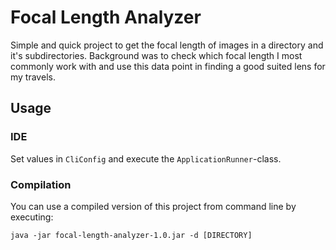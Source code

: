 # Focal Length Analyzer

Simple and quick project to get the focal length of images in a directory and it's subdirectories.
Background was to check which focal length I most commonly work with and use this data point in finding a good suited lens for my travels.

## Usage

### IDE
Set values in `CliConfig` and execute the `ApplicationRunner`-class. 

### Compilation
You can use a compiled version of this project from command line by executing:
```
java -jar focal-length-analyzer-1.0.jar -d [DIRECTORY]
```

